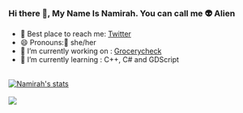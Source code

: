 ### Hi there 👋, My Name Is Namirah. You can call me 👽 Alien
- 💬 Best place to reach me: [Twitter](https://twitter.com/aLiEnFrOmMaRsy)
- 😄 Pronouns:👩 she/her 
- 🔭 I’m currently working on : [Grocerycheck](https://grocerycheck.ga/)
- 🌱 I’m currently learning : C++, C# and GDScript

<br>
<a href="https://github.com/Namirah-Rahman">
  <img align="center" src="https://github-readme-stats.vercel.app/api?username=Namirah-Rahman&show_icons=true&include_all_commits=true&show_icons=true&title_color=fff&icon_color=79ff97&text_color=9f9f9f&bg_color=151515" alt="Namirah's stats" />
</a>
<br><br>
<a href="https://github.com/Namirah-Rahman?tab=repositories">
  <img align="center" src="https://github-readme-stats.vercel.app/api/top-langs/?username=Namirah-Rahman&layout=compact&show_icons=true&title_color=fff&icon_color=79ff97&text_color=9f9f9f&bg_color=151515" />
</a>
<br>
<br>
